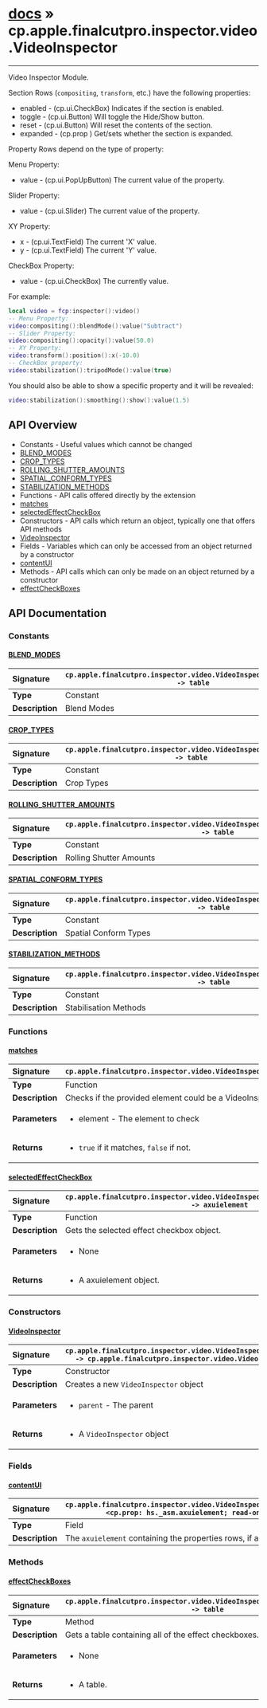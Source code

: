 # [docs](index.md) » cp.apple.finalcutpro.inspector.video.VideoInspector
---

Video Inspector Module.

Section Rows (`compositing`, `transform`, etc.) have the following properties:
* enabled   - (cp.ui.CheckBox) Indicates if the section is enabled.
* toggle    - (cp.ui.Button) Will toggle the Hide/Show button.
* reset     - (cp.ui.Button) Will reset the contents of the section.
* expanded  - (cp.prop <boolean>) Get/sets whether the section is expanded.

Property Rows depend on the type of property:

Menu Property:
* value     - (cp.ui.PopUpButton) The current value of the property.

Slider Property:
* value     - (cp.ui.Slider) The current value of the property.

XY Property:
* x         - (cp.ui.TextField) The current 'X' value.
* y         - (cp.ui.TextField) The current 'Y' value.

CheckBox Property:
* value     - (cp.ui.CheckBox) The currently value.

For example:
```lua
local video = fcp:inspector():video()
-- Menu Property:
video:compositing():blendMode():value("Subtract")
-- Slider Property:
video:compositing():opacity():value(50.0)
-- XY Property:
video:transform():position():x(-10.0)
-- CheckBox property:
video:stabilization():tripodMode():value(true)
```

You should also be able to show a specific property and it will be revealed:
```lua
video:stabilization():smoothing():show():value(1.5)
```

## API Overview
* Constants - Useful values which cannot be changed
 * [BLEND_MODES](#blend_modes)
 * [CROP_TYPES](#crop_types)
 * [ROLLING_SHUTTER_AMOUNTS](#rolling_shutter_amounts)
 * [SPATIAL_CONFORM_TYPES](#spatial_conform_types)
 * [STABILIZATION_METHODS](#stabilization_methods)
* Functions - API calls offered directly by the extension
 * [matches](#matches)
 * [selectedEffectCheckBox](#selectedeffectcheckbox)
* Constructors - API calls which return an object, typically one that offers API methods
 * [VideoInspector](#videoinspector)
* Fields - Variables which can only be accessed from an object returned by a constructor
 * [contentUI](#contentui)
* Methods - API calls which can only be made on an object returned by a constructor
 * [effectCheckBoxes](#effectcheckboxes)

## API Documentation

### Constants

#### [BLEND_MODES](#blend_modes)
| <span style="float: left;">**Signature**</span> | <span style="float: left;">`cp.apple.finalcutpro.inspector.video.VideoInspector.BLEND_MODES -> table` </span>                                                          |
| -----------------------------------------------------|---------------------------------------------------------------------------------------------------------|
| **Type**                                             | Constant |
| **Description**                                      | Blend Modes |

#### [CROP_TYPES](#crop_types)
| <span style="float: left;">**Signature**</span> | <span style="float: left;">`cp.apple.finalcutpro.inspector.video.VideoInspector.CROP_TYPES -> table` </span>                                                          |
| -----------------------------------------------------|---------------------------------------------------------------------------------------------------------|
| **Type**                                             | Constant |
| **Description**                                      | Crop Types |

#### [ROLLING_SHUTTER_AMOUNTS](#rolling_shutter_amounts)
| <span style="float: left;">**Signature**</span> | <span style="float: left;">`cp.apple.finalcutpro.inspector.video.VideoInspector.ROLLING_SHUTTER_AMOUNTS -> table` </span>                                                          |
| -----------------------------------------------------|---------------------------------------------------------------------------------------------------------|
| **Type**                                             | Constant |
| **Description**                                      | Rolling Shutter Amounts |

#### [SPATIAL_CONFORM_TYPES](#spatial_conform_types)
| <span style="float: left;">**Signature**</span> | <span style="float: left;">`cp.apple.finalcutpro.inspector.video.VideoInspector.SPATIAL_CONFORM_TYPES -> table` </span>                                                          |
| -----------------------------------------------------|---------------------------------------------------------------------------------------------------------|
| **Type**                                             | Constant |
| **Description**                                      | Spatial Conform Types |

#### [STABILIZATION_METHODS](#stabilization_methods)
| <span style="float: left;">**Signature**</span> | <span style="float: left;">`cp.apple.finalcutpro.inspector.video.VideoInspector.STABILIZATION_METHODS -> table` </span>                                                          |
| -----------------------------------------------------|---------------------------------------------------------------------------------------------------------|
| **Type**                                             | Constant |
| **Description**                                      | Stabilisation Methods |

### Functions

#### [matches](#matches)
| <span style="float: left;">**Signature**</span> | <span style="float: left;">`cp.apple.finalcutpro.inspector.video.VideoInspector.matches(element)` </span>                                                          |
| -----------------------------------------------------|---------------------------------------------------------------------------------------------------------|
| **Type**                                             | Function |
| **Description**                                      | Checks if the provided element could be a VideoInspector. |
| **Parameters**                                       | <ul><li>element   - The element to check</li></ul> |
| **Returns**                                          | <ul><li><code>true</code> if it matches, <code>false</code> if not.</li></ul> |

#### [selectedEffectCheckBox](#selectedeffectcheckbox)
| <span style="float: left;">**Signature**</span> | <span style="float: left;">`cp.apple.finalcutpro.inspector.video.VideoInspector:selectedEffectCheckBox() -> axuielement` </span>                                                          |
| -----------------------------------------------------|---------------------------------------------------------------------------------------------------------|
| **Type**                                             | Function |
| **Description**                                      | Gets the selected effect checkbox object. |
| **Parameters**                                       | <ul><li>None</li></ul> |
| **Returns**                                          | <ul><li>A axuielement object.</li></ul> |

### Constructors

#### [VideoInspector](#videoinspector)
| <span style="float: left;">**Signature**</span> | <span style="float: left;">`cp.apple.finalcutpro.inspector.video.VideoInspector(parent) -> cp.apple.finalcutpro.inspector.video.VideoInspector` </span>                                                          |
| -----------------------------------------------------|---------------------------------------------------------------------------------------------------------|
| **Type**                                             | Constructor |
| **Description**                                      | Creates a new `VideoInspector` object |
| **Parameters**                                       | <ul><li><code>parent</code>     - The parent</li></ul> |
| **Returns**                                          | <ul><li>A <code>VideoInspector</code> object</li></ul> |

### Fields

#### [contentUI](#contentui)
| <span style="float: left;">**Signature**</span> | <span style="float: left;">`cp.apple.finalcutpro.inspector.video.VideoInspector.contentUI <cp.prop: hs._asm.axuielement; read-only>` </span>                                                          |
| -----------------------------------------------------|---------------------------------------------------------------------------------------------------------|
| **Type**                                             | Field |
| **Description**                                      | The `axuielement` containing the properties rows, if available. |

### Methods

#### [effectCheckBoxes](#effectcheckboxes)
| <span style="float: left;">**Signature**</span> | <span style="float: left;">`cp.apple.finalcutpro.inspector.video.VideoInspector:effectCheckBoxes() -> table` </span>                                                          |
| -----------------------------------------------------|---------------------------------------------------------------------------------------------------------|
| **Type**                                             | Method |
| **Description**                                      | Gets a table containing all of the effect checkboxes. |
| **Parameters**                                       | <ul><li>None</li></ul> |
| **Returns**                                          | <ul><li>A table.</li></ul> |

